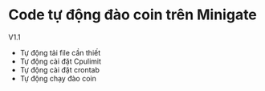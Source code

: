# Code tự động đào coin trên Minigate
V1.1
- Tự động tải file cần thiết
- Tự động cài đặt Cpulimit
- Tự động cài đặt crontab
- Tự động chạy đào coin


